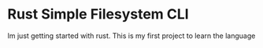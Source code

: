 # Rust Simple Filesystem CLI

Im just getting started with rust. This is my first project to learn the language
